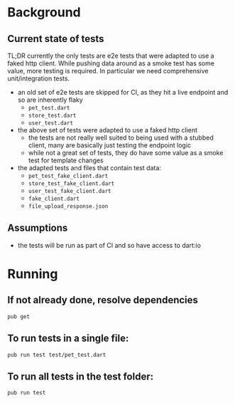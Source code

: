 # Background 

## Current state of tests 

TL;DR currently the only tests are e2e tests that were adapted to use a faked http client. While pushing data around as a smoke test has some value, more testing is required. In particular we need comprehensive unit/integration tests.

- an old set of e2e tests are skipped for CI, as they hit a live endpoint and so are inherently flaky 
  - `pet_test.dart`
  - `store_test.dart`
  - `user_test.dart`
- the above set of tests were adapted to use a faked http client 
  - the tests are not really well suited to being used with a stubbed client, many are basically just testing the endpoint logic
  - while not a great set of tests, they do have some value as a smoke test for template changes
- the adapted tests and files that contain test data:
  - `pet_test_fake_client.dart` 
  - `store_test_fake_client.dart`
  - `user_test_fake_client.dart`
  - `fake_client.dart`
  - `file_upload_response.json`

## Assumptions 

- the tests will be run as part of CI and so have access to dart:io 

# Running 

## If not already done, resolve dependencies

`pub get`

## To run tests in a single file:

`pub run test test/pet_test.dart`

## To run all tests in the test folder:

`pub run test`
